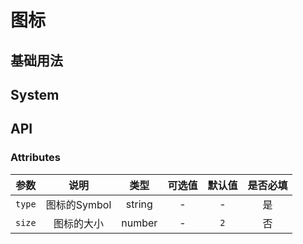 <!-- 加载 demo 组件 start -->
<script setup>
import demo from './demo.vue'
import iconList from './iconList.vue'
</script>
<!-- 加载 demo 组件 end -->

<!-- 正文开始 -->

# 图标


## 基础用法
<Preview comp-name="Icon" demo-name="demo">
  <demo />
</Preview>

## System
<iconList />




## API
### Attributes
参数 | 说明 | 类型 | 可选值 | 默认值 | 是否必填
:-: | :-: | :-: | :-: | :-: | :-:
`type` | 图标的Symbol | string | - | - | 是 
`size` | 图标的大小 | number | - | `2` | 否
